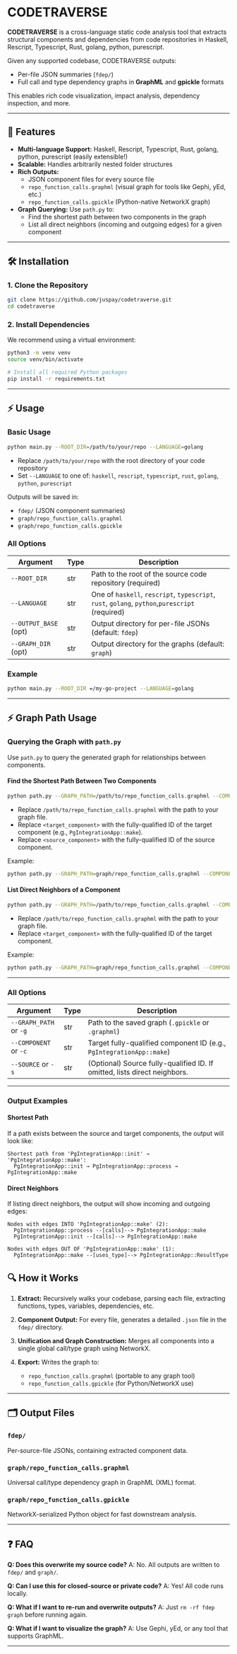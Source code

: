 # CODETRAVERSE

**CODETRAVERSE** is a cross-language static code analysis tool that extracts structural components and dependencies from code repositories in Haskell, Rescript, Typescript, Rust, golang, python, purescript.

Given any supported codebase, CODETRAVERSE outputs:
- Per-file JSON summaries (`fdep/`)
- Full call and type dependency graphs in **GraphML** and **gpickle** formats

This enables rich code visualization, impact analysis, dependency inspection, and more.

---

## 🚀 Features

- **Multi-language Support:** Haskell, Rescript, Typescript, Rust, golang, python, purescript (easily extensible!)
- **Scalable:** Handles arbitrarily nested folder structures
- **Rich Outputs:**
  - JSON component files for every source file
  - `repo_function_calls.graphml` (visual graph for tools like Gephi, yEd, etc.)
  - `repo_function_calls.gpickle` (Python-native NetworkX graph)
- **Graph Querying:** Use `path.py` to:
  - Find the shortest path between two components in the graph
  - List all direct neighbors (incoming and outgoing edges) for a given component

---

## 🛠️ Installation

### 1. Clone the Repository
```bash
git clone https://github.com/juspay/codetraverse.git
cd codetraverse
```

### 2. Install Dependencies
We recommend using a virtual environment:

```bash
python3 -m venv venv
source venv/bin/activate

# Install all required Python packages
pip install -r requirements.txt
```

---

## ⚡ Usage

### Basic Usage
```bash
python main.py --ROOT_DIR=/path/to/your/repo --LANGUAGE=golang
```

- Replace `/path/to/your/repo` with the root directory of your code repository
- Set `--LANGUAGE` to one of: `haskell`, `rescript`, `typescript`, `rust`, `golang`, `python`, `purescript`

Outputs will be saved in:
- `fdep/` (JSON component summaries)
- `graph/repo_function_calls.graphml`
- `graph/repo_function_calls.gpickle`

### All Options

| Argument | Type | Description |
|----------|------|-------------|
| `--ROOT_DIR` | str | Path to the root of the source code repository (required) |
| `--LANGUAGE` | str | One of `haskell`, `rescript`, `typescript`, `rust`, `golang`, `python`,`purescript` (required) |
| `--OUTPUT_BASE` (opt) | str | Output directory for per-file JSONs (default: `fdep`) |
| `--GRAPH_DIR`  (opt) | str | Output directory for the graphs (default: `graph`) |

### Example
```bash
python main.py --ROOT_DIR =/my-go-project --LANGUAGE=golang
```

---
## ⚡ Graph Path Usage

### Querying the Graph with `path.py`

Use `path.py` to query the generated graph for relationships between components.

#### Find the Shortest Path Between Two Components
```bash
python path.py --GRAPH_PATH=/path/to/repo_function_calls.graphml --COMPONENT=<target_component> --SOURCE=<source_component>
```

- Replace `/path/to/repo_function_calls.graphml` with the path to your graph file.
- Replace `<target_component>` with the fully-qualified ID of the target component (e.g., `PgIntegrationApp::make`).
- Replace `<source_component>` with the fully-qualified ID of the source component.

Example:
```bash
python path.py --GRAPH_PATH=graph/repo_function_calls.graphml --COMPONENT=PgIntegrationApp::make --SOURCE=PgIntegrationApp::init
```

#### List Direct Neighbors of a Component
```bash
python path.py --GRAPH_PATH=/path/to/repo_function_calls.graphml --COMPONENT=<target_component>
```

- Replace `/path/to/repo_function_calls.graphml` with the path to your graph file.
- Replace `<target_component>` with the fully-qualified ID of the target component.

Example:
```bash
python path.py --GRAPH_PATH=graph/repo_function_calls.graphml --COMPONENT=PgIntegrationApp::make
```

---

### All Options

| Argument       | Type | Description                                                                 |
|----------------|------|-----------------------------------------------------------------------------|
| `--GRAPH_PATH` or `-g`| str  | Path to the saved graph (`.gpickle` or `.graphml`)                          |
| `--COMPONENT` or `-c` | str  | Target fully-qualified component ID (e.g., `PgIntegrationApp::make`)        |
| `--SOURCE`  or `-s`   | str  | (Optional) Source fully-qualified ID. If omitted, lists direct neighbors.   |

---

### Output Examples

#### Shortest Path
If a path exists between the source and target components, the output will look like:
```
Shortest path from 'PgIntegrationApp::init' → 'PgIntegrationApp::make':
  PgIntegrationApp::init → PgIntegrationApp::process → PgIntegrationApp::make
```

#### Direct Neighbors
If listing direct neighbors, the output will show incoming and outgoing edges:
```
Nodes with edges INTO 'PgIntegrationApp::make' (2):
  PgIntegrationApp::process --[calls]--> PgIntegrationApp::make
  PgIntegrationApp::init --[calls]--> PgIntegrationApp::make

Nodes with edges OUT OF 'PgIntegrationApp::make' (1):
  PgIntegrationApp::make --[uses_type]--> PgIntegrationApp::ResultType
```


## 🔍 How it Works

1. **Extract:** Recursively walks your codebase, parsing each file, extracting functions, types, variables, dependencies, etc.

2. **Component Output:** For every file, generates a detailed `.json` file in the `fdep/` directory.

3. **Unification and Graph Construction:** Merges all components into a single global call/type graph using NetworkX.

4. **Export:** Writes the graph to:
   - `repo_function_calls.graphml` (portable to any graph tool)
   - `repo_function_calls.gpickle` (for Python/NetworkX use)

---

## 🗂️ Output Files

### `fdep/`
Per-source-file JSONs, containing extracted component data.

### `graph/repo_function_calls.graphml`
Universal call/type dependency graph in GraphML (XML) format.

### `graph/repo_function_calls.gpickle`
NetworkX-serialized Python object for fast downstream analysis.

---


## ❓ FAQ

**Q: Does this overwrite my source code?**
A: No. All outputs are written to `fdep/` and `graph/`.

**Q: Can I use this for closed-source or private code?**
A: Yes! All code runs locally.

**Q: What if I want to re-run and overwrite outputs?**
A: Just `rm -rf fdep graph` before running again.

**Q: What if I want to visualize the graph?**
A: Use Gephi, yEd, or any tool that supports GraphML.


---
